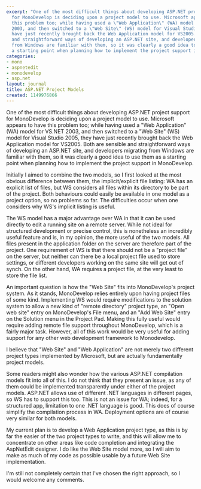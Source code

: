 ```yaml
---
excerpt: "One of the most difficult things about developing ASP.NET project support
  for MonoDevelop is deciding upon a project model to use. Microsoft appears to have
  this problem too; while having used a \"Web Application\" (WA) model for VS.NET
  2003, and then switched to a \"Web Site\" (WS) model for Visual Studio 2005, they
  have just recently brought back the Web Application model for VS2005. Both are sensible
  and straightforward ways of developing an ASP.NET site, and developers migrating
  from Windows are familiar with them, so it was clearly a good idea to use them as
  a starting point when planning how to implement the project support in MonoDevelop.\r"
categories:
- mono
- aspnetedit
- monodevelop
- asp.net
layout: journal
title: ASP.NET Project Models
created: 1149976866
---
```

One of the most difficult things about developing ASP.NET project support for MonoDevelop is deciding upon a project model to use. Microsoft appears to have this problem too; while having used a "Web Application" (WA) model for VS.NET 2003, and then switched to a "Web Site" (WS) model for Visual Studio 2005, they have just recently brought back the Web Application model for VS2005. Both are sensible and straightforward ways of developing an ASP.NET site, and developers migrating from Windows are familiar with them, so it was clearly a good idea to use them as a starting point when planning how to implement the project support in MonoDevelop.

Initially I aimed to combine the two models, so I first looked at the most obvious difference between them, the implicit/explicit file listing: WA has an explicit list of files, but WS considers all files within its directory to be part of the project. Both behaviours could easily be available in one model as a project option, so no problems so far. The difficulties occur when one considers why WS's implicit listing is useful.

The WS model has a major advantage over WA in that it can be used directly to edit a running site on a remote server. While not ideal for structured development or precise control, this is nonetheless an incredibly useful feature and is, in my opinion, the more useful of the two models. All files present in the application folder on the server are therefore part of the project. One requirement of WS is that there should not be a "project file" on the server, but neither can there be a local project file used to store settings, or different developers working on the same site will get out of synch. On the other hand, WA requires a project file, at the very least to store the file list.

An important question is how the "Web Site" fits into MonoDevelop's project system. As it stands, MonoDevelop relies entirely upon having project files of some kind. Implementing WS would require modifications to the solution system to allow a new kind of "remote directory" project type, an "Open web site" entry on MonoDevelop's File menu, and an "Add Web Site" entry on the Solution menu in the Project Pad. Making this fully useful would require adding remote file support throughout MonoDevelop, which is a fairly major task. However, all of this work would be very useful for adding support for any other web development framework to Monodevelop.

I believe that "Web Site" and "Web Application" are not merely two different project types implemented by Microsoft, but are actually fundamentally project models.

Some readers might also wonder how the various ASP.NET compilation models fit into all of this. I do not think that they present an issue, as any of them could be implemented transparently under either of the project models. ASP.NET allows use of different .NET languages in different pages, so WS has to support this too. This is not an issue for WA; indeed, for a structured app, limitation to one .NET language is good. This does of course simplify the compilation process in WA. Deployment options are of course very similar for both models.

My current plan is to develop a Web Application project type, as this is by far the easier of the two project types to write, and this will allow me to concentrate on other areas like code completion and integrating the AspNetEdit designer. I do like the Web Site model more, so I will aim to make as much of my code as possible usable by a future Web Site implementation.

I'm still not completely certain that I've chosen the right approach, so I would welcome any comments.
